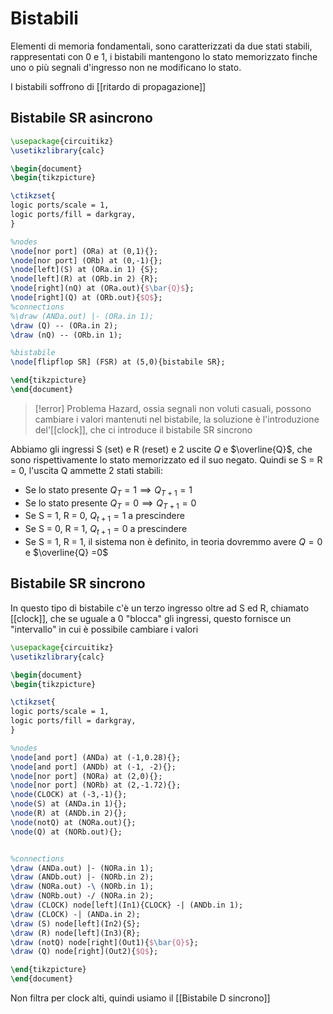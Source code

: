 # Bistabili

Elementi di memoria fondamentali, sono caratterizzati da due stati stabili, rappresentati con $0$ e $1$, i bistabili mantengono lo stato memorizzato finche uno o più segnali d'ingresso non ne modificano lo stato.

I bistabili soffrono di [[ritardo di propagazione]]
## Bistabile SR asincrono

```tikz
\usepackage{circuitikz}
\usetikzlibrary{calc}

\begin{document}
\begin{tikzpicture}

\ctikzset{
logic ports/scale = 1,
logic ports/fill = darkgray,
}

%nodes
\node[nor port] (ORa) at (0,1){};
\node[nor port] (ORb) at (0,-1){};
\node[left](S) at (ORa.in 1) {S};
\node[left](R) at (ORb.in 2) {R};
\node[right](nQ) at (ORa.out){$\bar{Q}$};
\node[right](Q) at (ORb.out){$Q$};
%connections
%\draw (ANDa.out) |- (ORa.in 1);
\draw (Q) -- (ORa.in 2);
\draw (nQ) -- (ORb.in 1);

%bistabile
\node[flipflop SR] (FSR) at (5,0){bistabile SR};

\end{tikzpicture}
\end{document}
```


>[!error] Problema
>Hazard, ossia segnali non voluti casuali, possono cambiare i valori mantenuti nel bistabile, la soluzione è l'introduzione del'[[clock]], che ci  introduce il bistabile SR sincrono

Abbiamo gli ingressi S (set) e R (reset) e 2 uscite $Q$ e $\overline{Q}$, che sono rispettivamente lo stato memorizzato ed il suo negato.
Quindi se S = R = 0, l'uscita Q ammette 2 stati stabili:
- Se lo stato presente $Q_{T} = 1 \implies Q_{T+1} = 1$
- Se lo stato presente $Q_{T} = 0\implies Q_{T+1} = 0$
- Se S = 1, R = 0, $Q_{t+1}=1$ a prescindere
- Se S = 0, R = 1, $Q_{t+1}=0$ a prescindere
- Se S = 1, R = 1, il sistema non è definito, in teoria dovremmo avere $Q = 0$ e $\overline{Q} =0$

## Bistabile SR sincrono
In questo tipo di bistabile c'è un terzo ingresso oltre ad S ed R, chiamato [[clock]], che se uguale a 0 "blocca" gli ingressi, questo fornisce un "intervallo" in cui è possibile cambiare i valori


```tikz
\usepackage{circuitikz}
\usetikzlibrary{calc}

\begin{document}
\begin{tikzpicture}

\ctikzset{
logic ports/scale = 1,
logic ports/fill = darkgray,
}

%nodes
\node[and port] (ANDa) at (-1,0.28){};
\node[and port] (ANDb) at (-1, -2){};
\node[nor port] (NORa) at (2,0){};
\node[nor port] (NORb) at (2,-1.72){};
\node(CLOCK) at (-3,-1){};
\node(S) at (ANDa.in 1){};
\node(R) at (ANDb.in 2){};
\node(notQ) at (NORa.out){};
\node(Q) at (NORb.out){};


%connections
\draw (ANDa.out) |- (NORa.in 1);
\draw (ANDb.out) |- (NORb.in 2);
\draw (NORa.out) -\ (NORb.in 1);
\draw (NORb.out) -/ (NORa.in 2);
\draw (CLOCK) node[left](In1){CLOCK} -| (ANDb.in 1);
\draw (CLOCK) -| (ANDa.in 2);
\draw (S) node[left](In2){S};
\draw (R) node[left](In3){R};
\draw (notQ) node[right](Out1){$\bar{Q}$};
\draw (Q) node[right](Out2){$Q$};

\end{tikzpicture}
\end{document}
```

Non filtra per clock alti, quindi usiamo il [[Bistabile D sincrono]]
